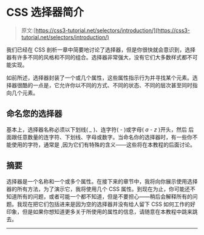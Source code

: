 # CSS 选择器简介

> 原文:[https://css3-tutorial.net/selectors/introduction/](https://css3-tutorial.net/selectors/introduction/)

我们已经在 CSS 剖析一章中简要地讨论了选择器，但是你很快就会意识到，选择器有许多不同的风格和不同的组合。选择器非常强大，没有它们大多数样式都不可能实现。

如前所述，选择器封装了一个或几个属性，这些属性指示行为并寻找某个元素。选择器很酷的一点是，它允许你以不同的方式、不同的状态、不同的层次甚至同时指向几个元素。

## 命名您的选择器

基本上，选择器名称必须以下划线( *_* )、连字符( *-* )或字母( *a* - *z* )开头，然后 后面跟任意数量的连字符、下划线、字母或数字。当命名你的选择器时，有一些你不能使用的字符，通常是 ,因为它们有特殊的含义——这些将在本教程的后面讨论。

## 摘要

选择器是一个名称和一个或多个属性。在接下来的章节中，我将向你展示使用选择器的所有方法，为了演示它，我将使用几个 CSS 属性。到现在为止，你可能还不知道所有的问题，或者可能一个都不知道，但是不要担心——稍后会解释所有的问题。我现在把它们包括进来是因为空的选择器并没有给人留下 CSS 如何工作的好印象，但是如果你想知道更多关于所使用的属性的信息，请随意在本教程中跳来跳去。

* * *